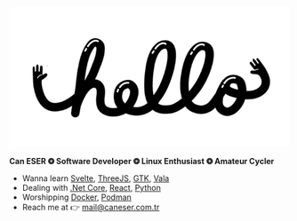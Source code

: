 ![asd](./files/hello.gif)

**Can ESER   ❂   Software Developer     ❂   Linux Enthusiast   ❂   Amateur Cycler**

  <!--* Working on [electron86](https://github.com/esercankutay/electron86) -->
  * Wanna learn [Svelte](https://svelte.dev/), [ThreeJS](https://threejs.org/), [GTK](https://www.gtk.org/), [Vala](https://wiki.gnome.org/Projects/Vala)
  * Dealing with [.Net Core](https://dotnet.microsoft.com/en-us/), [React](https://reactjs.org/), [Python](https://www.python.org/) 
  * Worshipping [Docker](https://www.docker.com/), [Podman](https://podman.io/)
  * Reach me at 👉 mail@caneser.com.tr 
